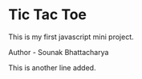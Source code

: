 # Tic Tac Toe 

This is my first javascript mini project.

Author - Sounak Bhattacharya

This is another line added.